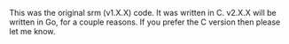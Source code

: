 This was the original srm (v1.X.X) code. It was written in C. v2.X.X will be written in
Go, for a couple reasons. If you prefer the C version then please let me know.
